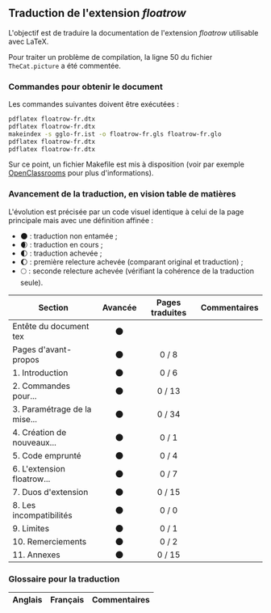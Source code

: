 ## Traduction de l'extension *floatrow*

L'objectif est de traduire la documentation de l'extension *floatrow* utilisable avec LaTeX. 

Pour traiter un problème de compilation, la ligne 50 du fichier `TheCat.picture` a été commentée.

### Commandes pour obtenir le document

Les commandes suivantes doivent être exécutées :

```bash
pdflatex floatrow-fr.dtx
pdflatex floatrow-fr.dtx
makeindex -s gglo-fr.ist -o floatrow-fr.gls floatrow-fr.glo
pdflatex floatrow-fr.dtx
pdflatex floatrow-fr.dtx
```

Sur ce point, un fichier Makefile est mis à disposition (voir par exemple [OpenClassrooms](https://openclassrooms.com/courses/compilez-sous-gnu-linux#/id/r-1130480) pour plus d'informations).


### Avancement de la traduction, en vision table de matières

L'évolution est précisée par un code visuel identique à celui de la page principale mais avec une définition affinée :

- :new_moon: : traduction non entamée ;
- :waxing_crescent_moon: : traduction en cours ;
- :first_quarter_moon: : traduction achevée ;
- :waxing_gibbous_moon: : première relecture achevée (comparant original et traduction) ; 
- :full_moon: : seconde relecture achevée (vérifiant la cohérence de la traduction seule).

Section                       | Avancée                | Pages traduites | Commentaires 
----------------------------- | :--------------------: | :-------------: | -------------------------
Entête du document tex        | :new_moon:             |                 |
Pages d'avant-propos          | :new_moon:             | 0 / 8           | 
1. Introduction               | :new_moon:             | 0 / 6           | 
2. Commandes pour...          | :new_moon:             | 0 / 13          | 
3. Paramétrage de la mise...  | :new_moon:             | 0 / 34          | 
4. Création de nouveaux...    | :new_moon:             | 0 / 1           | 
5. Code emprunté              | :new_moon:             | 0 / 4           | 
6. L'extension floatrow...    | :new_moon:             | 0 / 7           | 
7. Duos d'extension           | :new_moon:             | 0 / 15          | 
8. Les incompatibilités       | :new_moon:             | 0 / 0           | 
9. Limites                    | :new_moon:             | 0 / 1           | 
10. Remerciements             | :new_moon:             | 0 / 2           | 
11. Annexes                   | :new_moon:             | 0 / 15          | 


### Glossaire pour la traduction

Anglais                | Français                                       | Commentaires 
---------------------- | ---------------------------------------------- | -------------------------------
